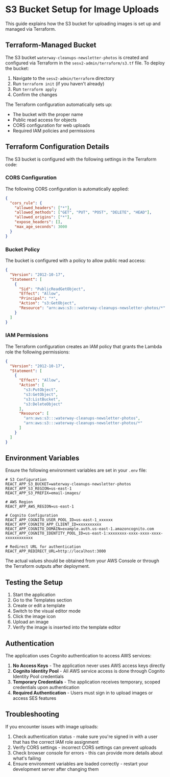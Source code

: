 # S3 Bucket Setup for Image Uploads

This guide explains how the S3 bucket for uploading images is set up and managed via Terraform.

## Terraform-Managed Bucket

The S3 bucket `waterway-cleanups-newsletter-photos` is created and configured via Terraform in the `sesv2-admin/terraform/s3.tf` file. To deploy the bucket:

1. Navigate to the `sesv2-admin/terraform` directory
2. Run `terraform init` (if you haven't already)
3. Run `terraform apply`
4. Confirm the changes

The Terraform configuration automatically sets up:
- The bucket with the proper name
- Public read access for objects
- CORS configuration for web uploads
- Required IAM policies and permissions

## Terraform Configuration Details

The S3 bucket is configured with the following settings in the Terraform code:

### CORS Configuration

The following CORS configuration is automatically applied:

```json
{
  "cors_rule": {
    "allowed_headers": ["*"],
    "allowed_methods": ["GET", "PUT", "POST", "DELETE", "HEAD"],
    "allowed_origins": ["*"],
    "expose_headers": [],
    "max_age_seconds": 3000
  }
}
```

### Bucket Policy

The bucket is configured with a policy to allow public read access:

```json
{
  "Version": "2012-10-17",
  "Statement": [
    {
      "Sid": "PublicReadGetObject",
      "Effect": "Allow",
      "Principal": "*",
      "Action": "s3:GetObject",
      "Resource": "arn:aws:s3:::waterway-cleanups-newsletter-photos/*"
    }
  ]
}
```

### IAM Permissions

The Terraform configuration creates an IAM policy that grants the Lambda role the following permissions:

```json
{
  "Version": "2012-10-17",
  "Statement": [
    {
      "Effect": "Allow",
      "Action": [
        "s3:PutObject",
        "s3:GetObject",
        "s3:ListBucket",
        "s3:DeleteObject"
      ],
      "Resource": [
        "arn:aws:s3:::waterway-cleanups-newsletter-photos",
        "arn:aws:s3:::waterway-cleanups-newsletter-photos/*"
      ]
    }
  ]
}
```

## Environment Variables

Ensure the following environment variables are set in your `.env` file:

```
# S3 Configuration 
REACT_APP_S3_BUCKET=waterway-cleanups-newsletter-photos
REACT_APP_S3_REGION=us-east-1
REACT_APP_S3_PREFIX=email-images/

# AWS Region
REACT_APP_AWS_REGION=us-east-1

# Cognito Configuration
REACT_APP_COGNITO_USER_POOL_ID=us-east-1_xxxxxx
REACT_APP_COGNITO_APP_CLIENT_ID=xxxxxxxxxx
REACT_APP_COGNITO_DOMAIN=example.auth.us-east-1.amazoncognito.com
REACT_APP_COGNITO_IDENTITY_POOL_ID=us-east-1:xxxxxxxx-xxxx-xxxx-xxxx-xxxxxxxxxxxx

# Redirect URL for authentication
REACT_APP_REDIRECT_URL=http://localhost:3000
```

The actual values should be obtained from your AWS Console or through the Terraform outputs after deployment.

## Testing the Setup

1. Start the application
2. Go to the Templates section
3. Create or edit a template
4. Switch to the visual editor mode
5. Click the image icon
6. Upload an image
7. Verify the image is inserted into the template editor

## Authentication

The application uses Cognito authentication to access AWS services:

1. **No Access Keys** - The application never uses AWS access keys directly
2. **Cognito Identity Pool** - All AWS service access is done through Cognito Identity Pool credentials
3. **Temporary Credentials** - The application receives temporary, scoped credentials upon authentication
4. **Required Authentication** - Users must sign in to upload images or access SES features

## Troubleshooting

If you encounter issues with image uploads:

1. Check authentication status - make sure you're signed in with a user that has the correct IAM role assignment
2. Verify CORS settings - incorrect CORS settings can prevent uploads
3. Check browser console for errors - this can provide more details about what's failing
4. Ensure environment variables are loaded correctly - restart your development server after changing them
